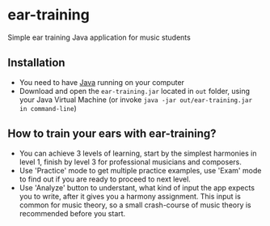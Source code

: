 # ear-training
Simple ear training Java application for music students

## Installation
* You need to have [Java](https://www.java.com/en/download/) running on your computer
* Download and open the `ear-training.jar` located in `out` folder, using your Java Virtual Machine (or invoke `java -jar out/ear-training.jar in command-line`)

## How to train your ears with ear-training?
* You can achieve 3 levels of learning, start by the simplest harmonies in level 1, finish by level 3 for professional musicians and composers.
* Use 'Practice' mode to get multiple practice examples, use 'Exam' mode to find out if you are ready to proceed to next level.
* Use 'Analyze' button to understant, what kind of input the app expects you to write, after it gives you a harmony assignment. 
This input is common for music theory, so a small crash-course of music theory is recommended before you start.
